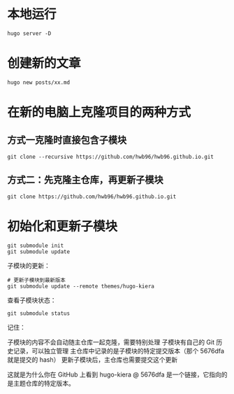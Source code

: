 # 本地运行
```commandline
hugo server -D
```
# 创建新的文章
```commandline
hugo new posts/xx.md
```
# 在新的电脑上克隆项目的两种方式

## 方式一克隆时直接包含子模块

```# 克隆主仓库和所有子模块
git clone --recursive https://github.com/hwb96/hwb96.github.io.git
```
## 方式二：先克隆主仓库，再更新子模块

```# 克隆主仓库
git clone https://github.com/hwb96/hwb96.github.io.git
```
# 初始化和更新子模块
```cd hwb96.github.io
git submodule init
git submodule update
```
子模块的更新：


```
# 更新子模块到最新版本
git submodule update --remote themes/hugo-kiera
```
查看子模块状态：


```# 查看子模块信息
git submodule status
```
记住：

子模块的内容不会自动随主仓库一起克隆，需要特别处理
子模块有自己的 Git 历史记录，可以独立管理
主仓库中记录的是子模块的特定提交版本（那个 5676dfa 就是提交的 hash）
更新子模块后，主仓库也需要提交这个更新

这就是为什么你在 GitHub 上看到 hugo-kiera @ 5676dfa 是一个链接，它指向的是主题仓库的特定版本。